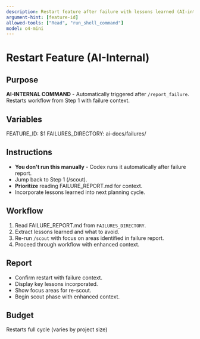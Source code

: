 ```yaml
---
description: Restart feature after failure with lessons learned (AI-internal command)
argument-hint: [feature-id]
allowed-tools: ["Read", "run_shell_command"]
model: o4-mini
---
```


# Restart Feature (AI-Internal)

## Purpose
**AI-INTERNAL COMMAND** - Automatically triggered after `/report_failure`. Restarts workflow from Step 1 with failure context.

## Variables
FEATURE_ID: $1
FAILURES_DIRECTORY: ai-docs/failures/

## Instructions
- **You don't run this manually** - Codex runs it automatically after failure report.
- Jump back to Step 1 (/scout).
- **Prioritize** reading FAILURE_REPORT.md for context.
- Incorporate lessons learned into next planning cycle.

## Workflow
1. Read FAILURE_REPORT.md from `FAILURES_DIRECTORY`.
2. Extract lessons learned and what to avoid.
3. Re-run `/scout` with focus on areas identified in failure report.
4. Proceed through workflow with enhanced context.

## Report
- Confirm restart with failure context.
- Display key lessons incorporated.
- Show focus areas for re-scout.
- Begin scout phase with enhanced context.

## Budget
Restarts full cycle (varies by project size)
